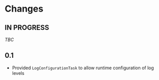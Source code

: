 # Changes

## IN PROGRESS

_TBC_

## 0.1

* Provided `LogConfigurationTask` to allow runtime configuration of log levels
